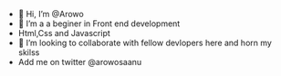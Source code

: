 - 👋 Hi, I’m @Arowo
- 👀 I’m a a beginer in Front end development
- Html,Css and Javascript
- 💞️ I’m looking to collaborate with fellow devlopers here and horn my skilss
- Add me on twitter @arowosaanu

<!---
Arowo/Arowo is a ✨ special ✨ repository because its `README.md` (this file) appears on your GitHub profile.
You can click the Preview link to take a look at your changes.
--->
